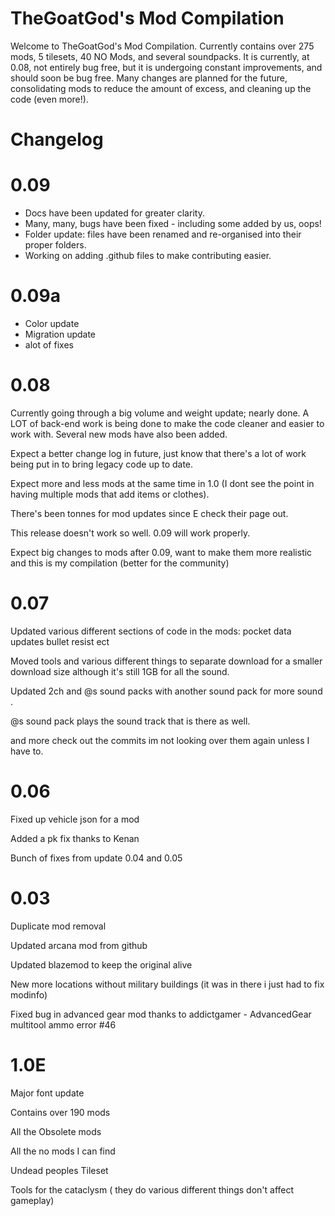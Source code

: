 # TheGoatGod's Mod Compilation
Welcome to TheGoatGod's Mod Compilation. Currently contains over 275 mods, 5 tilesets, 40 NO Mods, and several soundpacks. It is currently, at 0.08, not entirely bug free, but it is undergoing constant improvements, and should soon be bug free. Many changes are planned for the future, consolidating mods to reduce the amount of excess, and cleaning up the code (even more!).

# Changelog
# 0.09
- Docs have been updated for greater clarity.
- Many, many, bugs have been fixed - including some added by us, oops!
- Folder update: files have been renamed and re-organised into their proper folders.
- Working on adding .github files to make contributing easier.
# 0.09a
- Color update
- Migration update
- alot of fixes

# 0.08

Currently going through a big volume and weight update; nearly done. A LOT of back-end work is being done to make the code cleaner and easier to work with. Several new mods have also been added.

Expect a better change log in future, just know that there's a lot of work being put in to bring legacy code up to date.

Expect more and less mods at the same time in 1.0 (I dont see the point in having multiple mods that add items or clothes).

There's been tonnes for mod updates since E check their page out.

This release doesn't work so well. 0.09 will work properly.

Expect big changes to mods after 0.09, want to make them more realistic and this is my compilation (better for the community)

# 0.07

Updated various different sections of code in the mods:
    pocket data updates
    bullet resist
    ect

Moved tools and various different things to separate download for a smaller download size although it's still 1GB for all the sound.

Updated 2ch and @s sound packs with another sound pack for more sound .

@s sound pack plays the sound track that is there as well.

and more check out the commits im not looking over them again unless I have to.

# 0.06 

Fixed up vehicle json for a mod

Added a pk fix thanks to Kenan

Bunch of fixes from update 0.04 and 0.05

# 0.03

Duplicate mod removal

Updated arcana mod from github

Updated blazemod to keep the original alive

New more locations without military buildings (it was in there i just had to fix modinfo)

Fixed bug in advanced gear mod thanks to addictgamer - AdvancedGear multitool ammo error #46

# 1.0E

Major font update

Contains over 190 mods

All the Obsolete mods

All the no mods I can find

Undead peoples Tileset

Tools for the cataclysm ( they do various different things don't affect gameplay)
